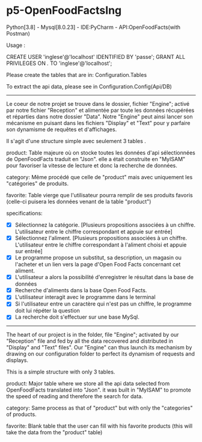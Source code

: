 # p5-OpenFoodFactsIng

Python[3.8] - Mysql[8.0.23] - IDE:PyCharm - API:OpenFoodFacts(with Postman)

Usage :

CREATE USER 'inglese'@'localhost' IDENTIFIED BY 'passe';
GRANT ALL PRIVILEGES ON *.* TO 'inglese'@'localhost';

Please create the tables that are in: Configuration.Tables

To extract the api data, please see in Configuration.Config(Api/DB)

------------------------------------------------------------------------------

Le coeur de notre projet se trouve dans le dossier, fichier "Engine";
activé par notre fichier "Reception" et alimentée par toute les données récupérées et réparties
dans notre dossier "Data".
Notre "Engine" peut ainsi lancer son mécanisme en puisant dans les fichiers "Display" et "Text" 
pour y parfaire son dynamisme de requêtes et d'affichages.

Il s'agit d'une structure simple avec seulement 3 tables .

product: Table majeure où on stocke toutes les données d'api sélectionnées de OpenFoodFacts traduit en "Json".
elle a était construite en "MyISAM" pour favoriser la vitesse de lecture et donc la recherche de données.

category: Même procédé que celle de "product" mais avec uniquement les "catégories" de produits.

favorite: Table vierge que l'utilisateur pourra remplir de ses produits favoris
(celle-ci puisera les données venant de la table "product")

specifications:

- [x] Sélectionnez la catégorie. [Plusieurs propositions associées à un chiffre. L'utilisateur entre le chiffre correspondant et appuie sur entrée]
- [x] Sélectionnez l'aliment. [Plusieurs propositions associées à un chiffre. L'utilisateur entre le chiffre correspondant à l'aliment choisi et appuie sur entrée]
- [x] Le programme propose un substitut, sa description, un magasin ou l'acheter et un lien vers la page d'Open Food Facts concernant cet aliment.
- [x] L'utilisateur a alors la possibilité d'enregistrer le résultat dans la base de données
- [x] Recherche d'aliments dans la base Open Food Facts.
- [x] L'utilisateur interagit avec le programme dans le terminal
- [x] Si l'utilisateur entre un caractère qui n'est pas un chiffre, le programme doit lui répéter la question
- [x] La recherche doit s'effectuer sur une base MySql.
--------------------------------------------------------------------------------

The heart of our project is in the folder, file "Engine"; 
activated by our "Reception" file and fed by all the data recovered and distributed in "Display" and "Text" files". 
Our "Engine" can thus launch its mechanism by drawing on our configuration folder to perfect its dynamism of requests and displays.

This is a simple structure with only 3 tables.

product: Major table where we store all the api data selected from OpenFoodFacts translated into "Json".
it was built in "MyISAM" to promote the speed of reading and therefore the search for data.

category: Same process as that of "product" but with only the "categories" of products.

favorite: Blank table that the user can fill with his favorite products
(this will take the data from the "product" table)
